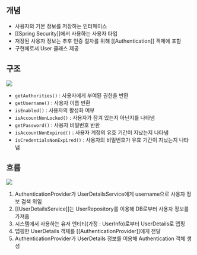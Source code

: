 ## 개념
- 사용자의 기본 정보를 저장하는 인터페이스
- [[Spring Security]]에서 사용하는 사용자 타입
- 저장된 사용자 정보는 추후 인증 절차를 위해 [[Authentication]] 객체에 포함
- 구현체로서 User 클래스 제공
## 구조
![](https://i.imgur.com/7EQXpYB.png)
- `getAuthorities()` : 사용자에게 부여된 권한을 반환
- `getUsername()` : 사용자 이름 반환
- `isEnabled()` : 사용자의 활성화 여부
- `isAccountNonLocked()` : 사용자가 잠겨 있는지 아닌지를 나타냄
- `getPassword()` : 사용자 비밀번호 반환
- `isAccountNonExpired()` : 사용자 계정의 유효 기간이 지났는지 나타냄
- `isCredentialsNonExpired()` : 사용자의 비밀번호가 유효 기간이 지났는지 나타냄
## 흐름
![](https://i.imgur.com/2gvPiM2.png)
1. AuthenticationProvider가 UserDetailsService에게 username으로 사용자 정보 검색 위임
2. [[UserDetailsService]]는 UserRepository를 이용해 DB로부터 사용자 정보를 가져옴
3. 시스템에서 사용하는 유저 엔티티(가정 : UserInfo)로부터 UserDetails로 맵핑
4. 맵핑한 UserDetails 객체를 [[AuthenticationProvider]]에게 전달
5. AuthenticationProvider가 UserDetails 정보를 이용해 Authentication 객체 생성